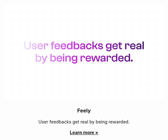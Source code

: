 <a href="https://feely.so">
  <img alt="User feedbacks get real by being rewarded." src="https://github.com/fucinastudio/feely-website/blob/main/public/assets/readme.png" />
</a>

<h3 align="center">Feely</h3>

<p align="center">
    User feedbacks get real by being rewarded.
    <br />
    <br />
    <a href="https://feely.so"><strong>Learn more »</strong></a>
</p>

